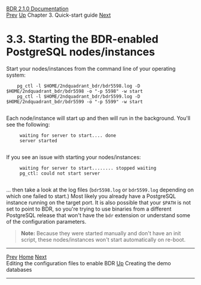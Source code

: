   [BDR 2.1.0 Documentation](README.md)                                                                                                                                  
  [Prev](quickstart-editing.md "Editing the configuration files to enable BDR")   [Up](quickstart.md)    Chapter 3. Quick-start guide    [Next](quickstart-creating.md "Creating the demo databases")  


# 3.3. Starting the BDR-enabled PostgreSQL nodes/instances

Start your nodes/instances from the command line of your operating
system:

``` PROGRAMLISTING
    pg_ctl -l $HOME/2ndquadrant_bdr/bdr5598.log -D $HOME/2ndquadrant_bdr/bdr5598 -o "-p 5598" -w start
    pg_ctl -l $HOME/2ndquadrant_bdr/bdr5599.log -D $HOME/2ndquadrant_bdr/bdr5599 -o "-p 5599" -w start
    
```

Each node/instance will start up and then will run in the background.
You\'ll see the following:

``` PROGRAMLISTING
     waiting for server to start.... done
     server started
     
```

If you see an issue with starting your nodes/instances:

``` PROGRAMLISTING
     waiting for server to start........ stopped waiting
     pg_ctl: could not start server
     
```

\... then take a look at the log files (`bdr5598.log` or
`bdr5599.log` depending on which one failed to start.) Most
likely you already have a PostgreSQL instance running on the target
port. It is also possible that your `$PATH` is not set to
point to BDR, so you\'re trying to use binaries from a different
PostgreSQL release that won\'t have the `bdr` extension or
understand some of the configuration parameters.

> **Note:** Because they were started manually and don\'t have an init
> script, these nodes/instances won\'t start automatically on re-boot.



  ------------------------------------------------ -------------------------------------- -------------------------------------------------
  [Prev](quickstart-editing.md)     [Home](README.md)      [Next](quickstart-creating.md)  
  Editing the configuration files to enable BDR     [Up](quickstart.md)                        Creating the demo databases
  ------------------------------------------------ -------------------------------------- -------------------------------------------------
